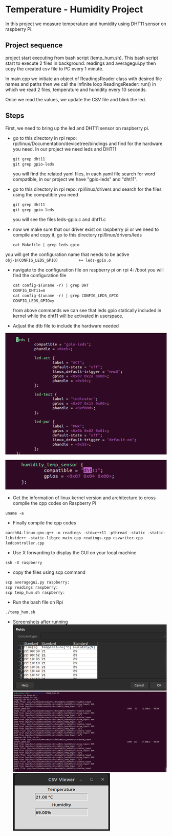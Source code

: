 # Temperature - Humidity Project

In this project we measure temperature and humidity using DHT11 sensor on raspberry Pi.

## Project sequence

project start executing from bash script (temp_hum.sh). This bash script start to execute 2 files in background: readings and averagegui.py then copy the created csv file to PC every 1 minute.

In main.cpp we initiate an object of ReadingsReader class with desired file names and paths then we call the infinite loop ReadingsReader::run() in which we read 2 files, temperature and humidity every 10 seconds. 

Once we read the values, we update the CSV file and blink the led.


## Steps

First, we need to bring up the led and DHT11 sensor on raspberry pi.

- go to this directory in rpi repo: 
    rpi/linux/Documentation/devicetree/bindings
    and find for the hardware you need. In our project we need leds and DHT11
    ```
    git grep dht11
    git grep gpio-leds
    ```
    you will find the related yaml files, in each yaml file search for word compatible, in our project we have "gpio-leds" and "dht11".

- go to this directory in rpi repo: 
    rpi/linux/drivers and search for the files using the compatible you need
    ```
    git grep dht11
    git grep gpio-leds
    ```
    you will see the files leds-gpio.c and dht11.c

- now we make sure that our driver exist on raspberry pi or we need to compile and copy it, go to this directory rpi/linux/drivers/leds
    ```
    cat Makefile | grep leds-gpio
    ```
you will get the configuration name that needs to be active 
    ```
    obj-$(CONFIG_LEDS_GPIO)			+= leds-gpio.o
    ```
- navigate to the configuration file on raspberry pi 
    on rpi 4: /boot you will find the configuration file
    ```
    cat config-$(uname -r) | grep DHT
    CONFIG_DHT11=m
    cat config-$(uname -r) | grep CONFIG_LEDS_GPIO
    CONFIG_LEDS_GPIO=y
    ```
    from above commands we can see that leds gpio statically included in kernel while the dht11 will be activated in userspace.

- Adjust the dtb file to include the hardware needed

![led-test](../Temp_Hum/screenshots/led.png)

![dht11](../Temp_Hum/screenshots/dht.png)

- Get the information of linux kernel version and architecture to cross complie the cpp codes
on Raspberry Pi
```
uname -a
```

- Finally compile the cpp codes
```
aarch64-linux-gnu-g++ -o readings -std=c++11 -pthread -static -static-libstdc++ -static-libgcc main.cpp readings.cpp csvwriter.cpp ledcontroller.cpp
```

- Use X forwarding to display the GUI on your local machine
```
ssh -X raspberry
```

- copy the files using scp command
```
scp averagegui.py raspberry:
scp readings raspberry:
scp temp_hum.sh raspberry:
```

- Run the bash file on Rpi
```
./temp_hum.sh
```

- Screenshots after running
![csv](../Temp_Hum/screenshots/receivedcsv.png)
![bash_execute](../Temp_Hum/screenshots/temp_hum.png)
![gui](../Temp_Hum/screenshots/gui.png)